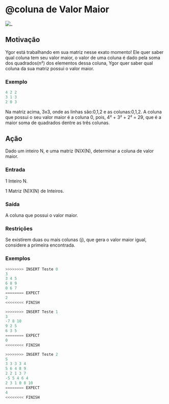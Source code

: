 # @coluna de Valor Maior

![_](cover.jpg)

## Motivação

Ygor está trabalhando em sua matriz nesse exato momento! Ele quer saber qual coluna tem seu valor maior, o valor de uma coluna é dado pela soma dos quadrados(n²) dos elementos dessa coluna, Ygor quer saber qual coluna da sua matriz possui o valor maior.

### Exemplo

```py
4 2 2
3 1 3
2 0 3
```

Na matriz acima, 3x3, onde as linhas são:0,1,2 e as colunas:0,1,2. A coluna que possui o seu valor maior é a coluna 0, pois, 4² + 3² + 2² = 29, que é a maior soma de quadrados dentre as três colunas.

## Ação

Dado um inteiro N, e uma matriz (N)X(N), determinar a coluna de valor maior.

### Entrada

1 Inteiro N.

1 Matriz (N)X(N) de Inteiros.

### Saída

A coluna que possui o valor maior.

### Restrições

Se existirem duas ou mais colunas (j), que gera o valor maior igual, considere a primeira encontrada.

### Exemplos

``` py
>>>>>>>> INSERT Teste 0
3
3 4 5
6 8 9
0 6 7
======== EXPECT
2
<<<<<<<< FINISH
```

```py
>>>>>>>> INSERT Teste 1
3
-7 8 10
9 2 5
6 3 5
======== EXPECT
0
<<<<<<<< FINISH
```

```py
>>>>>>>> INSERT Teste 2
5
3 3 3 3 4
5 6 4 8 9
2 2 1 3 7 
-5 5 4 6 4
2 3 1 0 8 10
======== EXPECT
4
<<<<<<<< FINISH
```
